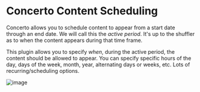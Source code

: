 Concerto Content Scheduling
===========================
Concerto allows you to schedule content to appear from a start date through an end date.  We will call this the _active period_.  It's up to the shuffler as to when the content appears during that time frame.

This plugin allows you to specify _when_, during the active period, the content should be allowed to appear.  You can specify specific hours of the day, days of the week, month, year, alternating days or weeks, etc.  Lots of recurring/scheduling options.

![image](https://cloud.githubusercontent.com/assets/473165/23325570/d843e302-faa2-11e6-9fd4-911d12d7b405.png)
